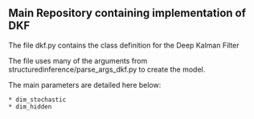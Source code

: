 ## Main Repository containing implementation of DKF

The file dkf.py contains the class definition for the Deep Kalman Filter

The file uses many of the arguments from structuredinference/parse_args_dkf.py to create the model.  

The main parameters are detailed here below:

```
* dim_stochastic
* dim_hidden
```
